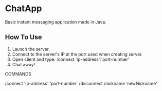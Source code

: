 # ChatApp

Basic instant messaging application made in Java.

## How To Use

1. Launch the server.
2. Connect to the server's IP at the port used when creating server.
3. Open client and type: /connect 'ip-address':'port-number'
4. Chat away!


COMMANDS

/connect 'ip-address':'port-number'
/disconnect
/nickname 'newNickname'


